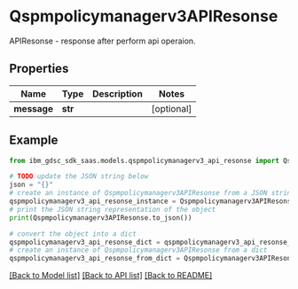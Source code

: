 # Qspmpolicymanagerv3APIResonse

APIResonse - response after perform api operaion.

## Properties

Name | Type | Description | Notes
------------ | ------------- | ------------- | -------------
**message** | **str** |  | [optional] 

## Example

```python
from ibm_gdsc_sdk_saas.models.qspmpolicymanagerv3_api_resonse import Qspmpolicymanagerv3APIResonse

# TODO update the JSON string below
json = "{}"
# create an instance of Qspmpolicymanagerv3APIResonse from a JSON string
qspmpolicymanagerv3_api_resonse_instance = Qspmpolicymanagerv3APIResonse.from_json(json)
# print the JSON string representation of the object
print(Qspmpolicymanagerv3APIResonse.to_json())

# convert the object into a dict
qspmpolicymanagerv3_api_resonse_dict = qspmpolicymanagerv3_api_resonse_instance.to_dict()
# create an instance of Qspmpolicymanagerv3APIResonse from a dict
qspmpolicymanagerv3_api_resonse_from_dict = Qspmpolicymanagerv3APIResonse.from_dict(qspmpolicymanagerv3_api_resonse_dict)
```
[[Back to Model list]](../README.md#documentation-for-models) [[Back to API list]](../README.md#documentation-for-api-endpoints) [[Back to README]](../README.md)


